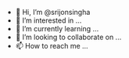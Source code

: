 - 👋 Hi, I’m @srijonsingha
- 👀 I’m interested in ...
- 🌱 I’m currently learning ...
- 💞️ I’m looking to collaborate on ...
- 📫 How to reach me ...

<!---
srijonsingha/srijonsingha is a ✨ special ✨ repository because its `README.md` (this file) appears on your GitHub profile.
You can click the Preview link to take a look at your changes.
--->
